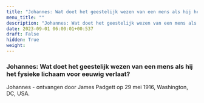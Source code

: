 ```yaml
---
title: "Johannes: Wat doet het geestelijk wezen van een mens als hij het fysieke lichaam voor eeuwig verlaat?"
menu_title: ""
description: "Johannes: Wat doet het geestelijk wezen van een mens als hij het fysieke lichaam voor eeuwig verlaat?"
date: 2023-09-01 06:00:01+00:537
draft: False
hidden: True
weight:
---
```

### Johannes: Wat doet het geestelijk wezen van een mens als hij het fysieke lichaam voor eeuwig verlaat?

Johannes - ontvangen door James Padgett op 29 mei 1916, Washington, DC, USA.
